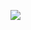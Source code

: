 [![](https://mermaid.ink/img/pako:eNptUs9PwjAU_ldeenWQbZS59cBF1BPJookmZpe6PaCRtbPtFCT873YruAD21Lzvx_te-_akVBUSRgx-tihLnAu-0rwuJLjTcG1FKRouLbwI_L6u5sAN5BoNSov6Gl84940v5zCa9S4M7jRyiyA6zZLzEgfG7MZrGDwhr8CgtUKujCf0CIwcawR5xzCNkmZQb4_-950x4BdK2CjVePzdNf0AJQG3wvpSdzqF7-sc56pHQavWtcWBdYzm7R_R_gWDilt-6TYEtK2WF5TzKV-1cC9xPuY_o87VRZoe8HEehBRmjZXHUVYkIDXqmovKfey-KxfErrHGgjB3rXDJ240tSCEPjspbq553siTM6hYD0jYu72kPTkX3mYTtyZawOJyMo5RmcRQnNKEppQHZERaFdBxFWRKnWZjE00NAfpRy8nB8m00ncUZvJ2GYpuGU9mZvPei9sRJW6YXfw34dD7_PRsez?type=png)](http://localhost:5005/edit#pako:eNptUs9PwjAU_ldeenWQbZS59cBF1BPJookmZpe6PaCRtbPtFCT873YruAD21Lzvx_te-_akVBUSRgx-tihLnAu-0rwuJLjTcG1FKRouLbwI_L6u5sAN5BoNSov6Gl84940v5zCa9S4M7jRyiyA6zZLzEgfG7MZrGDwhr8CgtUKujCf0CIwcawR5xzCNkmZQb4_-950x4BdK2CjVePzdNf0AJQG3wvpSdzqF7-sc56pHQavWtcWBdYzm7R_R_gWDilt-6TYEtK2WF5TzKV-1cC9xPuY_o87VRZoe8HEehBRmjZXHUVYkIDXqmovKfey-KxfErrHGgjB3rXDJ240tSCEPjspbq553siTM6hYD0jYu72kPTkX3mYTtyZawOJyMo5RmcRQnNKEppQHZERaFdBxFWRKnWZjE00NAfpRy8nB8m00ncUZvJ2GYpuGU9mZvPei9sRJW6YXfw34dD7_PRsez)
